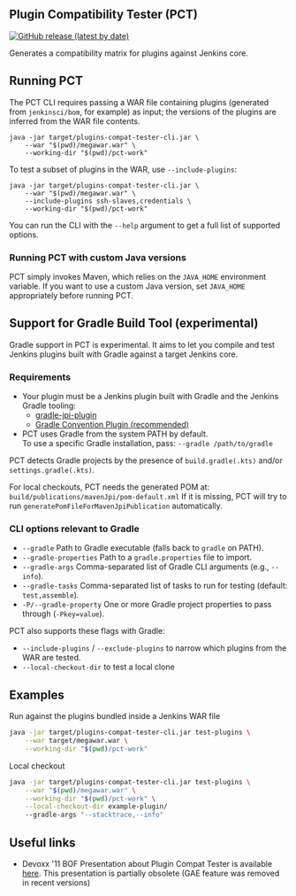 Plugin Compatibility Tester (PCT)
------

[![GitHub release (latest by date)](https://img.shields.io/github/v/release/jenkinsci/plugin-compat-tester?label=changelog)](https://github.com/jenkinsci/plugin-compat-tester/releases)

Generates a compatibility matrix for plugins against Jenkins core.

## Running PCT

The PCT CLI requires passing a WAR file containing plugins (generated from `jenkinsci/bom`, for example) as input;
the versions of the plugins are inferred from the WAR file contents.

```shell
java -jar target/plugins-compat-tester-cli.jar \
    --war "$(pwd)/megawar.war" \
    --working-dir "$(pwd)/pct-work"
```

To test a subset of plugins in the WAR, use `--include-plugins`:

```shell
java -jar target/plugins-compat-tester-cli.jar \
    --war "$(pwd)/megawar.war" \
    --include-plugins ssh-slaves,credentials \
    --working-dir "$(pwd)/pct-work"
```

You can run the CLI with the `--help` argument to get a full list of supported options.

### Running PCT with custom Java versions

PCT simply invokes Maven, which relies on the `JAVA_HOME` environment variable.
If you want to use a custom Java version, set `JAVA_HOME` appropriately before running PCT.

## Support for Gradle Build Tool (experimental)

Gradle support in PCT is experimental. It aims to let you compile and test Jenkins plugins built with Gradle against a target Jenkins core.

### Requirements

- Your plugin must be a Jenkins plugin built with Gradle and the Jenkins Gradle tooling:
    - [gradle-jpi-plugin](https://github.com/jenkinsci/gradle-jpi-plugin)
    - [Gradle Convention Plugin (recommended)](https://github.com/jenkinsci/gradle-convention-plugin)
- PCT uses Gradle from the system PATH by default.  
  To use a specific Gradle installation, pass: `--gradle /path/to/gradle`

PCT detects Gradle projects by the presence of `build.gradle(.kts)` and/or `settings.gradle(.kts)`.

For local checkouts, PCT needs the generated POM at: `build/publications/mavenJpi/pom-default.xml`
If it is missing, PCT will try to run `generatePomFileForMavenJpiPublication` automatically.

### CLI options relevant to Gradle

- `--gradle` Path to Gradle executable (falls back to `gradle` on PATH).
- `--gradle-properties` Path to a `gradle.properties` file to import.
- `--gradle-args` Comma-separated list of Gradle CLI arguments (e.g., `--info`).
- `--gradle-tasks` Comma-separated list of tasks to run for testing (default: `test,assemble`).
- `-P/--gradle-property` One or more Gradle project properties to pass through (`-Pkey=value`).

PCT also supports these flags with Gradle:
- `--include-plugins` / `--exclude-plugins` to narrow which plugins from the WAR are tested.
- `--local-checkout-dir` to test a local clone

## Examples

Run against the plugins bundled inside a Jenkins WAR file
```bash
java -jar target/plugins-compat-tester-cli.jar test-plugins \
    --war target/megawar.war \
    --working-dir "$(pwd)/pct-work"
```

Local checkout
```bash
java -jar target/plugins-compat-tester-cli.jar test-plugins \
    --war "$(pwd)/megawar.war" \
    --working-dir "$(pwd)/pct-work" \
    --local-checkout-dir example-plugin/
    --gradle-args "--stacktrace,--info"
```

## Useful links

* Devoxx '11 BOF Presentation about Plugin Compat Tester is available [here](http://www.slideshare.net/fcamblor/devoxx-2011-jenkins-bof-on-plugin-compatibility-tester). This presentation is partially obsolete (GAE feature was removed in recent versions)
